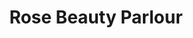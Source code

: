 ---
title: "Rose Beauty Parlour"
url: /karachi/rose-beauty-parlour-justice-s-a-rabbani-road/
shop: beauty
---